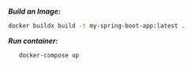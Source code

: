 ***Build an Image:***
```Bash 
docker buildx build -t my-spring-boot-app:latest .
```
***Run container:***
```Bash
   docker-compose up
```
